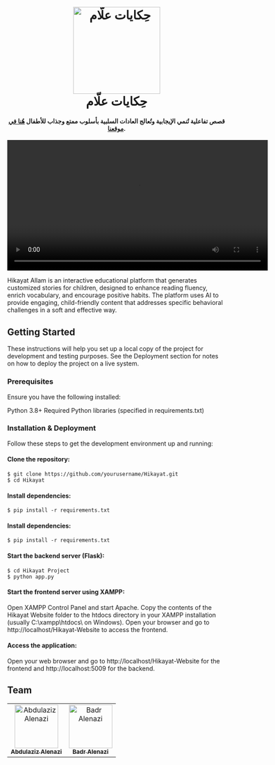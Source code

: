 <h1 align="center">
  <br>
  <a href="https://allamstories.tech/"><img src="https://allamstories.tech/website_image.png" alt="حِكايات علّام" width="200"></a>
  <br>
حِكايات علّام  <br>
</h1>
<h4 align="center">قصص تفاعلية تُنمي الإيجابية وتُعالج العادات السلبية بأسلوب ممتع وجذاب للأطفال <a href="https://allamstories.tech" target="_blank">هُنا في موقعنا</a>.</h4>

<video src="https://drive.google.com/file/d/1DMh8CZq7ZsQ79G6_x9UuY6QWMfuu3kSZ/view" width="600" autoplay loop></video>

Hikayat Allam is an interactive educational platform that generates customized stories for children, designed to enhance reading fluency, enrich vocabulary, and encourage positive habits. The platform uses AI to provide engaging, child-friendly content that addresses specific behavioral challenges in a soft and effective way.


## Getting Started

These instructions will help you set up a local copy of the project for development and testing purposes. See the Deployment section for notes on how to deploy the project on a live system.


### Prerequisites

Ensure you have the following installed:

Python 3.8+
Required Python libraries (specified in requirements.txt)

### Installation & Deployment

Follow these steps to get the development environment up and running:

#### Clone the repository:
```
$ git clone https://github.com/yourusername/Hikayat.git
$ cd Hikayat
```
#### Install dependencies:
```
$ pip install -r requirements.txt
```
#### Install dependencies:
```
$ pip install -r requirements.txt
```
#### Start the backend server (Flask):
```
$ cd Hikayat Project
$ python app.py
```
#### Start the frontend server using XAMPP:

Open XAMPP Control Panel and start Apache.
Copy the contents of the Hikayat Website folder to the htdocs directory in your XAMPP installation (usually C:\xampp\htdocs\ on Windows).
Open your browser and go to http://localhost/Hikayat-Website to access the frontend.

#### Access the application: 
Open your web browser and go to http://localhost/Hikayat-Website for the frontend and http://localhost:5009 for the backend.


## Team


<table>
  <tr>
    <td align="center">
      <a href="https://www.linkedin.com/in/abdulaziz-alenazi/">
        <img src="https://i.ibb.co/xHKQHDB/1727261272909.jpg" width="100px" alt="Abdulaziz Alenazi"/>
        <br />
        <sub><b>Abdulaziz Alenazi</b></sub>
      </a>
    </td>
    <td align="center">
      <a href="https://www.linkedin.com/in/badralanazix/">
        <img src="https://i.ibb.co/GPHTxyf/1726649618248.jpg" width="100px" alt="Badr Alenazi"/>
        <br />
        <sub><b>Badr Alenazi</b></sub>
      </a>
    </td>
  </tr>
</table>



